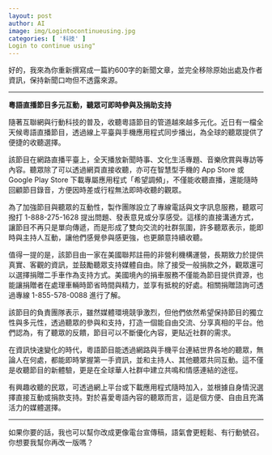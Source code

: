 ```yaml
---
layout: post
author: AI
image: img/Logintocontinueusing.jpg
categories: [ '科技' ]
Login to continue using"
---
```

好的，我來為你重新撰寫成一篇約600字的新聞文章，並完全移除原始出處及作者資訊，保持新聞口吻但不透露來源。  

---

**粵語直播節目多元互動，聽眾可即時參與及捐助支持**  

隨著互聯網與行動科技的普及，收聽粵語節目的管道越來越多元化。近日有一檔全天候粵語直播節目，透過線上平臺與手機應用程式同步播出，為全球的聽眾提供了便捷的收聽選擇。  

該節目在網路直播平臺上，全天播放新聞時事、文化生活專題、音樂欣賞與專訪等內容。聽眾除了可以透過網頁直接收聽，亦可在智慧型手機的 App Store 或 Google Play Store 下載專屬應用程式「希望調頻」，不僅能收聽直播，還能隨時回顧節目錄音，方便因時差或行程無法即時收聽的觀眾。  

為了加強節目與聽眾的互動性，製作團隊設立了專線電話與文字訊息服務，聽眾可撥打 1-888-275-1628 提出問題、發表意見或分享感受。這樣的直接溝通方式，讓節目不再只是單向傳遞，而是形成了雙向交流的社群氛圍，許多聽眾表示，能即時與主持人互動，讓他們感覺參與感更強，也更願意持續收聽。  

值得一提的是，該節目由一家在美國聯邦註冊的非營利機構運營，長期致力於提供真實、客觀的資訊，並鼓勵聽眾支持媒體自由。除了接受一般捐款之外，觀眾還可以選擇捐贈二手車作為支持方式。美國境內的捐車服務不僅能為節目提供資源，也能讓捐贈者在處理車輛時節省時間與精力，並享有抵稅的好處。相關捐贈諮詢可透過專線 1-855-578-0088 進行了解。  

該節目的負責團隊表示，雖然媒體環境競爭激烈，但他們依然希望保持節目的獨立性與多元性，透過聽眾的參與和支持，打造一個能自由交流、分享真相的平台。他們認為，有了聽眾的反饋，節目可以不斷優化內容，更貼近社群的需求。  

在資訊快速變化的時代，粵語節目能透過網路與手機平台連結世界各地的聽眾，無論人在何處，都能即時掌握第一手資訊，並和主持人、其他聽眾共同互動。這不僅是收聽節目的新體驗，更是在全球華人社群中建立共鳴和情感連結的途徑。  

有興趣收聽的民眾，可透過網上平台或下載應用程式隨時加入，並根據自身情況選擇直接互動或捐款支持。對於喜愛粵語內容的聽眾而言，這是個方便、自由且充滿活力的媒體選擇。  

---

如果你要的話，我也可以幫你改成更像電台宣傳稿，語氣會更輕鬆、有行動號召。你想要我幫你再改一版嗎？